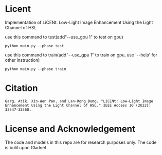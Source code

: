 # Licent
Implementation of LiCENt: Low-Light Image Enhancement Using the Light Channel of HSL




use this command to test(add"--use_gpu 1" to test on gpu)
```
python main.py --phase test
```

use this command to train(add"--use_gpu 1" to train on gpu, use '--help' for other instruction)
```
python main.py --phase train 
```

# Citation
```
Garg, Atik, Xin-Wen Pan, and Lan-Rong Dung. "LiCENt: Low-Light Image Enhancement Using the Light Channel of HSL." IEEE Access 10 (2022): 33547-33560.
```
# License and Acknowledgement
The code and models in this repo are for research purposes only. The code is bulit upon Gladnet.